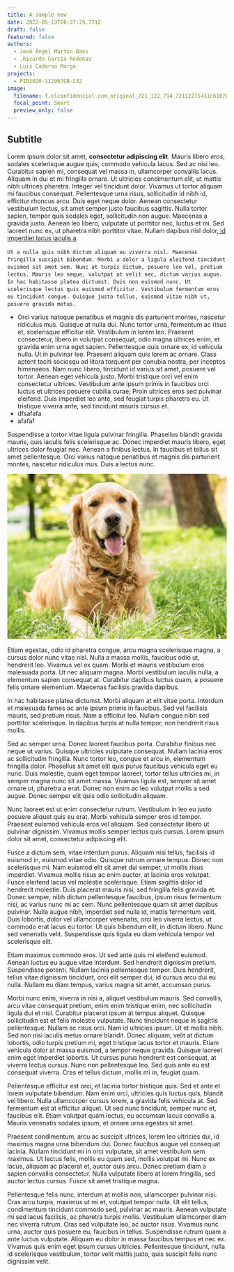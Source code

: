 ```yaml
---
title: A sample new
date: 2022-05-13T08:37:29.771Z
draft: false
featured: false
authors:
  - José Ángel Martín Baos
  - .Ricardo García Ródenas
  - Luis Cadarso Morga
projects:
  - PID2020-112967GB-C32
image:
  filename: f.elconfidencial.com_original_721_122_714_72112271431cb1078c3fe3e75ad5ab41.jpg
  focal_point: Smart
  preview_only: false
---
```

## Subtitle

Lorem ipsum dolor sit amet, **consectetur adipiscing elit**. Mauris libero *eros*, sodales scelerisque augue quis, commodo vehicula lacus. Sed ac nisi leo. Curabitur sapien mi, consequat vel massa in, ullamcorper convallis lacus. Aliquam in dui et mi fringilla ornare. Ut ultricies condimentum elit, ut mattis nibh ultrices pharetra. Integer vel tincidunt dolor. Vivamus ut tortor aliquam mi faucibus consequat. Pellentesque urna risus, sollicitudin id nibh id, efficitur rhoncus arcu. Duis eget neque dolor. Aenean consectetur vestibulum lectus, sit amet semper justo faucibus sagittis. Nulla tortor sapien, tempor quis sodales eget, sollicitudin non augue. Maecenas a gravida justo. Aenean leo libero, vulputate ut porttitor nec, luctus et mi. Sed laoreet nunc ex, ut pharetra nibh porttitor vitae. Nullam dapibus nisl dolor,[ id imperdiet lacus iaculis a](www.google.es).

`Ut a nulla quis nibh dictum aliquam eu viverra nisl. Maecenas fringilla suscipit bibendum. Morbi a dolor a ligula eleifend tincidunt euismod sit amet sem. Nunc at turpis dictum, posuere leo vel, pretium lectus. Mauris leo neque, volutpat at velit nec, dictum varius augue. In hac habitasse platea dictumst. Duis non euismod nunc. Ut scelerisque lectus quis euismod efficitur. Vestibulum fermentum eros eu tincidunt congue. Quisque justo tellus, euismod vitae nibh ut, posuere gravida metus.`

* Orci varius natoque penatibus et magnis dis parturient montes, nascetur ridiculus mus. Quisque at nulla dui. Nunc tortor urna, fermentum ac risus et, scelerisque efficitur elit. Vestibulum in lorem leo. Praesent consectetur, libero in volutpat consequat, odio magna ultrices enim, et gravida enim urna eget sapien. Pellentesque quis ornare ex, id vehicula nulla. Ut in pulvinar leo. Praesent aliquam quis lorem ac ornare. Class aptent taciti sociosqu ad litora torquent per conubia nostra, per inceptos himenaeos. Nam nunc libero, tincidunt id varius sit amet, posuere vel tortor. Aenean eget vehicula justo. Morbi tristique orci vel enim consectetur ultrices. Vestibulum ante ipsum primis in faucibus orci luctus et ultrices posuere cubilia curae; Proin ultrices eros sed pulvinar eleifend. Duis imperdiet leo ante, sed feugiat turpis pharetra eu. Ut tristique viverra ante, sed tincidunt mauris cursus et.
* dfsafafa
* afafaf

Suspendisse a tortor vitae ligula pulvinar fringilla. Phasellus blandit gravida mauris, quis iaculis felis scelerisque ac. Donec imperdiet mauris libero, eget ultrices dolor feugiat nec. Aenean a finibus lectus. In faucibus et tellus sit amet pellentesque. Orci varius natoque penatibus et magnis dis parturient montes, nascetur ridiculus mus. Duis a lectus nunc.

![](f.elconfidencial.com_original_721_122_714_72112271431cb1078c3fe3e75ad5ab41.jpg)

Etiam egestas, odio id pharetra congue, arcu magna scelerisque magna, a cursus dolor nunc vitae nisl. Nulla a massa mollis, faucibus odio ut, hendrerit leo. Vivamus vel ex quam. Morbi et mauris vestibulum eros malesuada porta. Ut nec aliquam magna. Morbi vestibulum iaculis nulla, a elementum sapien consequat at. Curabitur dapibus luctus quam, a posuere felis ornare elementum. Maecenas facilisis gravida dapibus.

In hac habitasse platea dictumst. Morbi aliquam at elit vitae porta. Interdum et malesuada fames ac ante ipsum primis in faucibus. Sed vel facilisis mauris, sed pretium risus. Nam a efficitur leo. Nullam congue nibh sed porttitor scelerisque. In dapibus turpis at nulla tempor, non hendrerit risus mollis.

Sed ac semper urna. Donec laoreet faucibus porta. Curabitur finibus nec neque ut varius. Quisque ultricies vulputate consequat. Nullam lacinia eros ac sollicitudin fringilla. Nunc tortor leo, congue et arcu in, elementum fringilla dolor. Phasellus sit amet elit quis purus faucibus vehicula eget eu nunc. Duis molestie, quam eget tempor laoreet, tortor tellus ultricies mi, in semper magna nunc sit amet massa. Vivamus ligula est, semper sit amet ornare ut, pharetra a erat. Donec non enim ac leo volutpat mollis a sed augue. Donec semper elit quis odio sollicitudin aliquam.

Nunc laoreet est ut enim consectetur rutrum. Vestibulum in leo eu justo posuere aliquet quis eu erat. Morbi vehicula semper eros id tempor. Praesent euismod vehicula eros vel aliquam. Sed consectetur libero ut pulvinar dignissim. Vivamus mollis semper lectus quis cursus. Lorem ipsum dolor sit amet, consectetur adipiscing elit.

Fusce a dictum sem, vitae interdum purus. Aliquam nisi tellus, facilisis id euismod in, euismod vitae odio. Quisque rutrum ornare tempus. Donec non scelerisque mi. Nam euismod elit sit amet dui semper, ut mollis risus imperdiet. Vivamus mollis risus ac enim auctor, at lacinia eros volutpat. Fusce eleifend lacus vel molestie scelerisque. Etiam sagittis dolor id hendrerit molestie. Duis placerat mauris nisi, sed fringilla felis gravida et. Donec semper, nibh dictum pellentesque faucibus, ipsum risus fermentum nisi, ac varius nunc mi ac sem. Nunc pellentesque quam sit amet dapibus pulvinar. Nulla augue nibh, imperdiet sed nulla id, mattis fermentum velit. Duis lobortis, dolor vel ullamcorper venenatis, orci leo viverra lectus, ut commodo erat lacus eu tortor. Ut quis bibendum elit, in dictum libero. Nunc sed venenatis velit. Suspendisse quis ligula eu diam vehicula tempor vel scelerisque elit.

Etiam maximus commodo eros. Ut sed ante quis mi eleifend euismod. Aenean luctus eu augue vitae interdum. Sed hendrerit dignissim pretium. Suspendisse potenti. Nullam lacinia pellentesque tempor. Duis hendrerit, tellus vitae dignissim tincidunt, orci elit semper dui, id cursus arcu dui eu nulla. Nullam eu diam tempus, varius magna sit amet, accumsan purus.

Morbi nunc enim, viverra in nisi a, aliquet vestibulum mauris. Sed convallis, arcu vitae consequat pretium, enim enim tristique enim, nec sollicitudin ligula dui et nisl. Curabitur placerat ipsum at tempus aliquet. Quisque sollicitudin est et felis molestie vulputate. Nunc tincidunt neque in sagittis pellentesque. Nullam ac risus orci. Nam id ultricies ipsum. Ut et mollis nibh. Sed non nisi iaculis metus ornare blandit. Donec aliquam, velit at dictum lobortis, odio turpis pretium mi, eget tristique lacus tortor et mauris. Etiam vehicula dolor at massa euismod, a tempor neque gravida. Quisque laoreet enim eget imperdiet lobortis. Ut cursus purus hendrerit est consequat, at viverra lectus cursus. Nunc non pellentesque leo. Sed quis ante eu est consequat viverra. Cras et tellus dictum, mollis mi in, feugiat quam.

Pellentesque efficitur est orci, et lacinia tortor tristique quis. Sed et ante et lorem vulputate bibendum. Nam enim orci, ultricies quis luctus quis, blandit vel libero. Nulla ullamcorper cursus lorem, a gravida felis vehicula at. Sed fermentum est at efficitur aliquet. Ut sed nunc tincidunt, semper nunc et, faucibus elit. Etiam volutpat quam lectus, eu accumsan lacus convallis a. Mauris venenatis sodales ipsum, et ornare urna egestas sit amet.

Praesent condimentum, arcu ac suscipit ultrices, lorem leo ultricies dui, id maximus magna urna bibendum dui. Donec faucibus augue vel consequat lacinia. Nullam tincidunt mi in orci vulputate, sit amet vestibulum sem maximus. Ut lectus felis, mollis eu quam sed, mollis volutpat mi. Nunc ex lacus, aliquam ac placerat et, auctor quis arcu. Donec pretium diam a sapien convallis consectetur. Nulla vulputate libero at lorem fringilla, sed auctor lectus cursus. Fusce sit amet tristique magna.

Pellentesque felis nunc, interdum at mollis non, ullamcorper pulvinar nisi. Cras arcu turpis, maximus ut mi et, volutpat tempor nulla. Ut elit tellus, condimentum tincidunt commodo sed, pulvinar ac mauris. Aenean vulputate mi sed lacus facilisis, ac pharetra turpis mollis. Vestibulum ullamcorper diam nec viverra rutrum. Cras sed vulputate leo, ac auctor risus. Vivamus nunc urna, auctor quis posuere eu, faucibus in tellus. Suspendisse rutrum quam a ante luctus vulputate. Aliquam eu dolor in massa faucibus tempus et nec ex. Vivamus quis enim eget ipsum cursus ultricies. Pellentesque tincidunt, nulla id scelerisque vestibulum, tortor velit mattis justo, quis suscipit felis nunc dignissim velit.